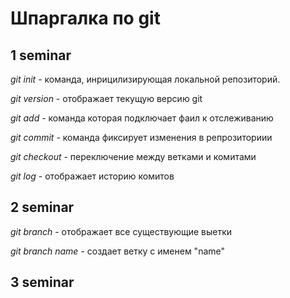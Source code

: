 # Шпаргалка по git

## 1 seminar

*git init* - команда, инрицилизирующая локальной репозиторий.

*git version* - отображает текущую версию git

*git add* - команда которая подключает фаил к отслеживанию

*git commit* - команда фиксирует изменения в репрозиториии 

*git checkout* - переключение между ветками и комитами

*git log* - отображает историю комитов

## 2 seminar

*git branch* - отображает все существующие выетки

*git branch name* - создает ветку с именем "name"


## 3 seminar
